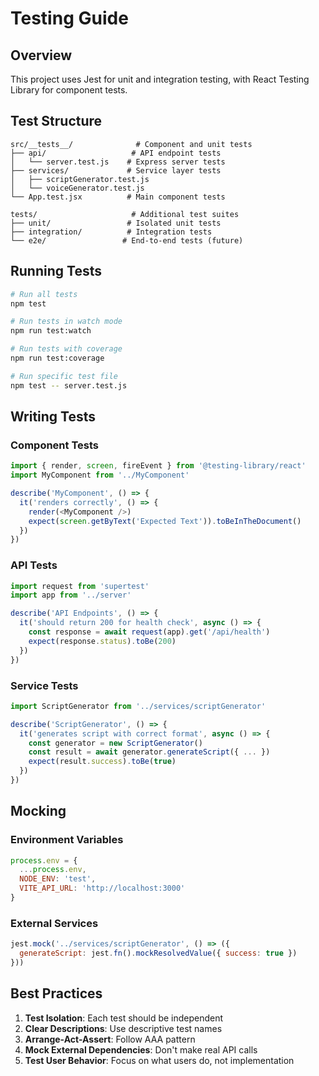# Testing Guide

## Overview

This project uses Jest for unit and integration testing, with React Testing Library for component tests.

## Test Structure

```
src/__tests__/              # Component and unit tests
├── api/                   # API endpoint tests
│   └── server.test.js    # Express server tests
├── services/             # Service layer tests
│   ├── scriptGenerator.test.js
│   └── voiceGenerator.test.js
└── App.test.jsx          # Main component tests

tests/                     # Additional test suites
├── unit/                 # Isolated unit tests
├── integration/          # Integration tests
└── e2e/                 # End-to-end tests (future)
```

## Running Tests

```bash
# Run all tests
npm test

# Run tests in watch mode
npm run test:watch

# Run tests with coverage
npm run test:coverage

# Run specific test file
npm test -- server.test.js
```

## Writing Tests

### Component Tests
```javascript
import { render, screen, fireEvent } from '@testing-library/react'
import MyComponent from '../MyComponent'

describe('MyComponent', () => {
  it('renders correctly', () => {
    render(<MyComponent />)
    expect(screen.getByText('Expected Text')).toBeInTheDocument()
  })
})
```

### API Tests
```javascript
import request from 'supertest'
import app from '../server'

describe('API Endpoints', () => {
  it('should return 200 for health check', async () => {
    const response = await request(app).get('/api/health')
    expect(response.status).toBe(200)
  })
})
```

### Service Tests
```javascript
import ScriptGenerator from '../services/scriptGenerator'

describe('ScriptGenerator', () => {
  it('generates script with correct format', async () => {
    const generator = new ScriptGenerator()
    const result = await generator.generateScript({ ... })
    expect(result.success).toBe(true)
  })
})
```

## Mocking

### Environment Variables
```javascript
process.env = {
  ...process.env,
  NODE_ENV: 'test',
  VITE_API_URL: 'http://localhost:3000'
}
```

### External Services
```javascript
jest.mock('../services/scriptGenerator', () => ({
  generateScript: jest.fn().mockResolvedValue({ success: true })
}))
```

## Best Practices

1. **Test Isolation**: Each test should be independent
2. **Clear Descriptions**: Use descriptive test names
3. **Arrange-Act-Assert**: Follow AAA pattern
4. **Mock External Dependencies**: Don't make real API calls
5. **Test User Behavior**: Focus on what users do, not implementation